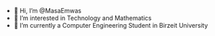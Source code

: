 - 👋 Hi, I’m @MasaEmwas
- 👀 I’m interested in Technology and Mathematics
- 🌱 I’m currently a Computer Engineering Student in Birzeit University


<!---
MasaEmwas/MasaEmwas is a ✨ special ✨ repository because its `README.md` (this file) appears on your GitHub profile.
You can click the Preview link to take a look at your changes.
--->
